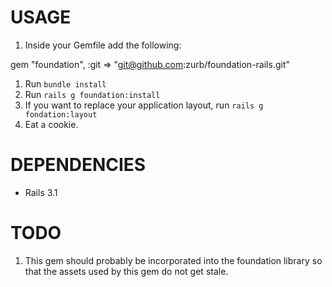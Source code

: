 USAGE
=====
1. Inside your Gemfile add the following:

  gem "foundation", :git => "git@github.com:zurb/foundation-rails.git"

1. Run `bundle install`
1. Run `rails g foundation:install`
1. If you want to replace your application layout, run `rails g fondation:layout`
1. Eat a cookie.

DEPENDENCIES
============
* Rails 3.1

TODO
====

1. This gem should probably be incorporated into the foundation library so that the assets used by this gem do not get stale.